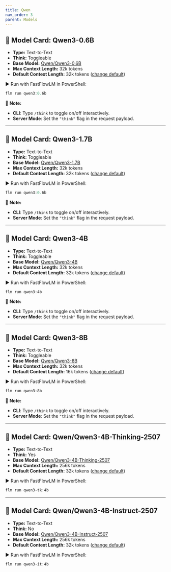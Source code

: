 ```yaml
---
title: Qwen
nav_order: 3
parent: Models
---
```


## 🧩 Model Card: Qwen3-0.6B  

- **Type:** Text-to-Text
- **Think:** Toggleable  
- **Base Model:** [Qwen/Qwen3-0.6B](https://huggingface.co/Qwen/Qwen3-0.6B)
- **Max Context Length:** 32k tokens  
- **Default Context Length:** 32k tokens ([change default](https://docs.fastflowlm.com/instructions/cli.html#-change-default-context-length-max))  

▶️ Run with FastFlowLM in PowerShell:  

```powershell
flm run qwen3:0.6b
```

📝 **Note:**

- **CLI**: Type `/think` to toggle on/off interactively.  
- **Server Mode**: Set the `"think"` flag in the request payload.

---

## 🧩 Model Card: Qwen3-1.7B  

- **Type:** Text-to-Text
- **Think:** Toggleable  
- **Base Model:** [Qwen/Qwen3-1.7B](https://huggingface.co/Qwen/Qwen3-1.7B)
- **Max Context Length:** 32k tokens  
- **Default Context Length:** 32k tokens ([change default](https://docs.fastflowlm.com/instructions/cli.html#-change-default-context-length-max))  

▶️ Run with FastFlowLM in PowerShell:  

```powershell
flm run qwen3:0.6b
```

📝 **Note:**

- **CLI**: Type `/think` to toggle on/off interactively.  
- **Server Mode**: Set the `"think"` flag in the request payload.

---

## 🧩 Model Card: Qwen3-4B  

- **Type:** Text-to-Text
- **Think:** Toggleable  
- **Base Model:** [Qwen/Qwen3-4B](https://huggingface.co/Qwen/Qwen3-4B)
- **Max Context Length:** 32k tokens  
- **Default Context Length:** 32k tokens ([change default](https://docs.fastflowlm.com/instructions/cli.html#-change-default-context-length-max))  

▶️ Run with FastFlowLM in PowerShell:  

```powershell
flm run qwen3:4b
```

📝 **Note:**

- **CLI**: Type `/think` to toggle on/off interactively.  
- **Server Mode**: Set the `"think"` flag in the request payload.

---

## 🧩 Model Card: Qwen3-8B  

- **Type:** Text-to-Text
- **Think:** Toggleable  
- **Base Model:** [Qwen/Qwen3-8B](https://huggingface.co/Qwen/Qwen3-8B)
- **Max Context Length:** 32k tokens  
- **Default Context Length:** 16k tokens ([change default](https://docs.fastflowlm.com/instructions/cli.html#-change-default-context-length-max))  

▶️ Run with FastFlowLM in PowerShell:  

```powershell
flm run qwen3:8b
```

📝 **Note:**

- **CLI**: Type `/think` to toggle on/off interactively.  
- **Server Mode**: Set the `"think"` flag in the request payload.

---

## 🧩 Model Card: Qwen/Qwen3-4B-Thinking-2507

- **Type:** Text-to-Text
- **Think:** Yes  
- **Base Model:** [Qwen/Qwen3-4B-Thinking-2507](https://huggingface.co/Qwen/Qwen3-4B-Thinking-2507)
- **Max Context Length:** 256k tokens  
- **Default Context Length:** 32k tokens ([change default](https://docs.fastflowlm.com/instructions/cli.html#-change-default-context-length-max))  

▶️ Run with FastFlowLM in PowerShell:  

```powershell
flm run qwen3-tk:4b
```

---

## 🧩 Model Card: Qwen/Qwen3-4B-Instruct-2507

- **Type:** Text-to-Text
- **Think:** No  
- **Base Model:** [Qwen/Qwen3-4B-Instruct-2507](https://huggingface.co/Qwen/Qwen3-4B-Instruct-2507)
- **Max Context Length:** 256k tokens  
- **Default Context Length:** 32k tokens ([change default](https://docs.fastflowlm.com/instructions/cli.html#-change-default-context-length-max))  

▶️ Run with FastFlowLM in PowerShell:  

```powershell
flm run qwen3-it:4b
```